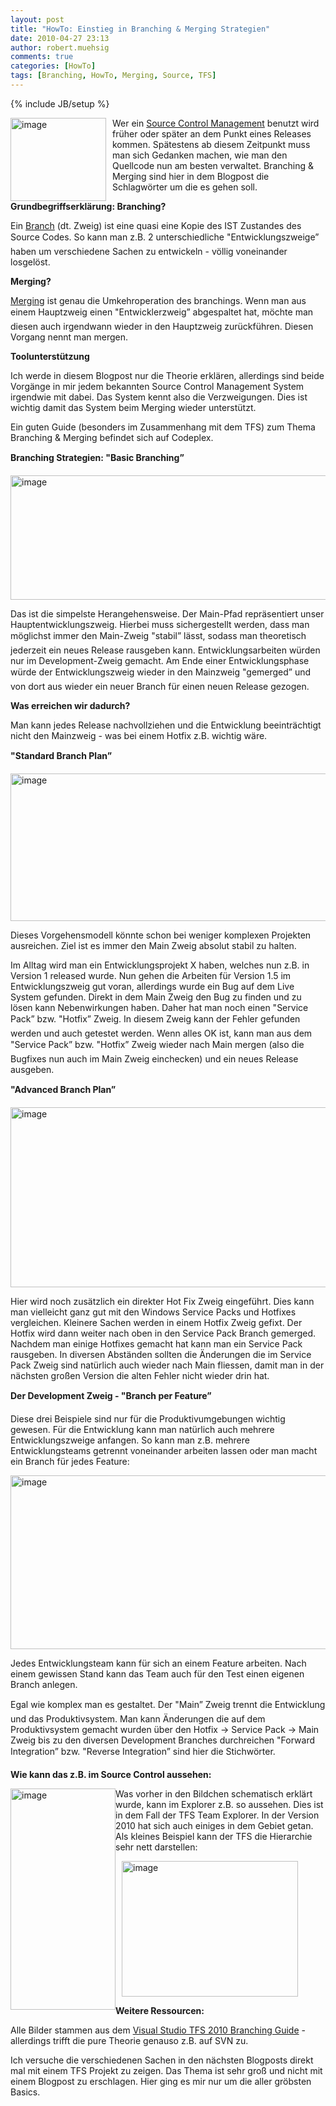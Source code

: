```yaml
---
layout: post
title: "HowTo: Einstieg in Branching & Merging Strategien"
date: 2010-04-27 23:13
author: robert.muehsig
comments: true
categories: [HowTo]
tags: [Branching, HowTo, Merging, Source, TFS]
---
```

{% include JB/setup %}
<p><a href="{{BASE_PATH}}/assets/wp-images/image947.png"><img style="border-bottom: 0px; border-left: 0px; margin: 0px 10px 0px 0px; display: inline; border-top: 0px; border-right: 0px" title="image" border="0" alt="image" align="left" src="{{BASE_PATH}}/assets/wp-images/image_thumb132.png" width="153" height="133" /></a> Wer ein <a href="http://en.wikipedia.org/wiki/Revision_control">Source Control Management</a> benutzt wird früher oder später an dem Punkt eines Releases kommen. Spätestens ab diesem Zeitpunkt muss man sich Gedanken machen, wie man den Quellcode nun am besten verwaltet. Branching &amp; Merging sind hier in dem Blogpost die Schlagwörter um die es gehen soll.</p> <!--more-->  <p><strong>Grundbegriffserklärung: Branching?</strong></p>  <p>Ein <a href="http://en.wikipedia.org/wiki/Branching_(software)">Branch</a> (dt. Zweig) ist eine quasi eine Kopie des IST Zustandes des Source Codes. So kann man z.B. 2 unterschiedliche "Entwicklungszweige” haben um verschiedene Sachen zu entwickeln - völlig voneinander losgelöst.</p>  <p><strong>Merging?</strong></p>  <p><a href="http://en.wikipedia.org/wiki/Merge_(revision_control)">Merging</a> ist genau die Umkehroperation des branchings. Wenn man aus einem Hauptzweig einen "Entwicklerzweig” abgespaltet hat, möchte man diesen auch irgendwann wieder in den Hauptzweig zurückführen. Diesen Vorgang nennt man mergen.</p>  <p><strong>Toolunterstützung</strong></p>  <p>Ich werde in diesem Blogpost nur die Theorie erklären, allerdings sind beide Vorgänge in mir jedem bekannten Source Control Management System irgendwie mit dabei. Das System kennt also die Verzweigungen. Dies ist wichtig damit das System beim Merging wieder unterstützt.</p>  <p>Ein guten Guide (besonders im Zusammenhang mit dem TFS) zum Thema Branching &amp; Merging befindet sich auf Codeplex.</p>  <p><strong>Branching Strategien: "Basic Branching”</strong></p>  <p><a href="{{BASE_PATH}}/assets/wp-images/image948.png"><img style="border-bottom: 0px; border-left: 0px; display: inline; border-top: 0px; border-right: 0px" title="image" border="0" alt="image" src="{{BASE_PATH}}/assets/wp-images/image_thumb133.png" width="525" height="199" /></a> </p>  <p></p>  <p>Das ist die simpelste Herangehensweise. Der Main-Pfad repräsentiert unser Hauptentwicklungszweig. Hierbei muss sichergestellt werden, dass man möglichst immer den Main-Zweig "stabil” lässt, sodass man theoretisch jederzeit ein neues Release rausgeben kann. Entwicklungsarbeiten würden nur im Development-Zweig gemacht. Am Ende einer Entwicklungsphase würde der Entwicklungszweig wieder in den Mainzweig "gemerged” und von dort aus wieder ein neuer Branch für einen neuen Release gezogen.</p>  <p><strong>Was erreichen wir dadurch?</strong></p>  <p>Man kann jedes Release nachvollziehen und die Entwicklung beeinträchtigt nicht den Mainzweig - was bei einem Hotfix z.B. wichtig wäre.</p>  <p><strong>"Standard Branch Plan”</strong></p>  <p><a href="{{BASE_PATH}}/assets/wp-images/image949.png"><img style="border-bottom: 0px; border-left: 0px; display: inline; border-top: 0px; border-right: 0px" title="image" border="0" alt="image" src="{{BASE_PATH}}/assets/wp-images/image_thumb134.png" width="515" height="236" /></a> </p>  <p>Dieses Vorgehensmodell könnte schon bei weniger komplexen Projekten ausreichen. Ziel ist es immer den Main Zweig absolut stabil zu halten.</p>  <p>Im Alltag wird man ein Entwicklungsprojekt X haben, welches nun z.B. in Version 1 released wurde. Nun gehen die Arbeiten für Version 1.5 im Entwicklungszweig gut voran, allerdings wurde ein Bug auf dem Live System gefunden. Direkt in dem Main Zweig den Bug zu finden und zu lösen kann Nebenwirkungen haben. Daher hat man noch einen "Service Pack” bzw. "Hotfix” Zweig. In diesem Zweig kann der Fehler gefunden werden und auch getestet werden. Wenn alles OK ist, kann man aus dem "Service Pack” bzw. "Hotfix” Zweig wieder nach Main mergen (also die Bugfixes nun auch im Main Zweig einchecken) und ein neues Release ausgeben.</p>  <p><strong>"Advanced Branch Plan”</strong></p>  <p><a href="{{BASE_PATH}}/assets/wp-images/image950.png"><img style="border-bottom: 0px; border-left: 0px; display: inline; border-top: 0px; border-right: 0px" title="image" border="0" alt="image" src="{{BASE_PATH}}/assets/wp-images/image_thumb135.png" width="513" height="288" /></a> </p>  <p></p>  <p></p>  <p></p>  <p>Hier wird noch zusätzlich ein direkter Hot Fix Zweig eingeführt. Dies kann man vielleicht ganz gut mit den Windows Service Packs und Hotfixes vergleichen. Kleinere Sachen werden in einem Hotfix Zweig gefixt. Der Hotfix wird dann weiter nach oben in den Service Pack Branch gemerged. Nachdem man einige Hotfixes gemacht hat kann man ein Service Pack rausgeben. In diversen Abständen sollten die Änderungen die im Service Pack Zweig sind natürlich auch wieder nach Main fliessen, damit man in der nächsten großen Version die alten Fehler nicht wieder drin hat.</p>  <p><strong>Der Development Zweig - "Branch per Feature”</strong></p>  <p>Diese drei Beispiele sind nur für die Produktivumgebungen wichtig gewesen. Für die Entwicklung kann man natürlich auch mehrere Entwicklungszweige anfangen. So kann man z.B. mehrere Entwicklungsteams getrennt voneinander arbeiten lassen oder man macht ein Branch für jedes Feature:</p>  <p><a href="{{BASE_PATH}}/assets/wp-images/image951.png"><img style="border-bottom: 0px; border-left: 0px; display: inline; border-top: 0px; border-right: 0px" title="image" border="0" alt="image" src="{{BASE_PATH}}/assets/wp-images/image_thumb136.png" width="525" height="278" /></a> </p>  <p>Jedes Entwicklungsteam kann für sich an einem Feature arbeiten. Nach einem gewissen Stand kann das Team auch für den Test einen eigenen Branch anlegen. </p>  <p>Egal wie komplex man es gestaltet. Der "Main” Zweig trennt die Entwicklung und das Produktivsystem. Man kann Änderungen die auf dem Produktivsystem gemacht wurden über den Hotfix -&gt; Service Pack -&gt; Main Zweig bis zu den diversen Development Branches durchreichen "Forward Integration” bzw. "Reverse Integration” sind hier die Stichwörter.</p>  <p><strong>Wie kann das z.B. im Source Control aussehen:</strong></p>  <p><a href="{{BASE_PATH}}/assets/wp-images/image952.png"><img style="border-bottom: 0px; border-left: 0px; margin: 0px; display: inline; border-top: 0px; border-right: 0px" title="image" border="0" alt="image" align="left" src="{{BASE_PATH}}/assets/wp-images/image_thumb137.png" width="168" height="354" /></a> </p>  <p>Was vorher in den Bildchen schematisch erklärt wurde, kann im Explorer z.B. so aussehen. Dies ist in dem Fall der TFS Team Explorer. In der Version 2010 hat sich auch einiges in dem Gebiet getan. Als kleines Beispiel kann der TFS die Hierarchie sehr nett darstellen:</p>  <p><a href="{{BASE_PATH}}/assets/wp-images/image953.png"><img style="border-bottom: 0px; border-left: 0px; margin: 0px 0px 0px 10px; display: inline; border-top: 0px; border-right: 0px" title="image" border="0" alt="image" src="{{BASE_PATH}}/assets/wp-images/image_thumb138.png" width="282" height="217" /></a> </p>  <p><strong>Weitere Ressourcen:</strong></p>  <p>Alle Bilder stammen aus dem <a href="http://tfsbranchingguideiii.codeplex.com/">Visual Studio TFS 2010 Branching Guide</a> - allerdings trifft die pure Theorie genauso z.B. auf SVN zu.</p>  <p>Ich versuche die verschiedenen Sachen in den nächsten Blogposts direkt mal mit einem TFS Projekt zu zeigen. Das Thema ist sehr groß und nicht mit einem Blogpost zu erschlagen. Hier ging es mir nur um die aller gröbsten Basics.</p>
